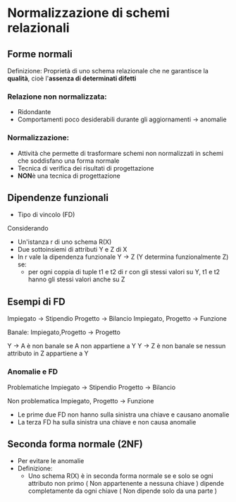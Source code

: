 ﻿# Normalizzazione di schemi relazionali

## Forme normali

Definizione: Proprietà di uno schema relazionale che ne garantisce la **qualità**, cioè l'**assenza di determinati difetti**

### Relazione non normalizzata: 
- Ridondante
- Comportamenti poco desiderabili durante gli aggiornamenti -> anomalie

### Normalizzazione:
- Attività che permette di trasformare schemi non normalizzati in schemi che soddisfano una forma normale
- Tecnica di verifica dei risultati di progettazione
- **NON**è una tecnica di progettazione

## Dipendenze funzionali
- Tipo di vincolo (FD)

Considerando 
- Un'istanza r di uno schema R(X)
- Due sottoinsiemi di attributi Y e Z di X
- In r vale la dipendenza funzionale Y -> Z (Y determina funzionalmente Z) se:
	- per ogni coppia di tuple t1 e t2 di r con gli stessi valori su Y, t1 e t2 hanno gli stessi valori anche su Z


## Esempi di FD

Impiegato -> Stipendio
Progetto -> Bilancio
Impiegato, Progetto -> Funzione

Banale: Impiegato,Progetto -> Progetto

Y -> A è non banale se A non appartiene a Y
Y -> Z è non banale se nessun attributo in Z appartiene a Y

### Anomalie e FD

Problematiche
Impiegato -> Stipendio
Progetto -> Bilancio

Non problematica
Impiegato, Progetto -> Funzione

- Le prime due FD non hanno sulla sinistra una chiave e causano anomalie
- La terza FD ha sulla sinistra una chiave e non causa anomalie

## Seconda forma normale (2NF)

- Per evitare le anomalie
- Definizione:
	- Uno schema R(X) è in seconda forma normale se e solo se ogni attributo non primo ( Non appartenente a nessuna chiave )
	 dipende completamente da ogni chiave ( Non dipende solo da una parte ) 
